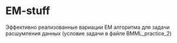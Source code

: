 # EM-stuff
Эффективно реализованные вариации EM алгоритма для задачи расшумления данных (условие задачи в файле BMML_practice_2)
